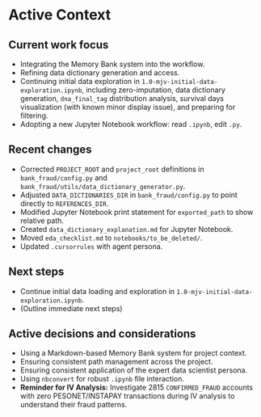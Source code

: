 # Active Context

## Current work focus

*   Integrating the Memory Bank system into the workflow.
*   Refining data dictionary generation and access.
*   Continuing initial data exploration in `1.0-mjv-initial-data-exploration.ipynb`, including zero-imputation, data dictionary generation, `dna_final_tag` distribution analysis, survival days visualization (with known minor display issue), and preparing for filtering.
*   Adopting a new Jupyter Notebook workflow: read `.ipynb`, edit `.py`.

## Recent changes

*   Corrected `PROJECT_ROOT` and `project_root` definitions in `bank_fraud/config.py` and `bank_fraud/utils/data_dictionary_generator.py`.
*   Adjusted `DATA_DICTIONARIES_DIR` in `bank_fraud/config.py` to point directly to `REFERENCES_DIR`.
*   Modified Jupyter Notebook print statement for `exported_path` to show relative path.
*   Created `data_dictionary_explanation.md` for Jupyter Notebook.
*   Moved `eda_checklist.md` to `notebooks/to_be_deleted/`.
*   Updated `.cursorrules` with agent persona.

## Next steps

*   Continue initial data loading and exploration in `1.0-mjv-initial-data-exploration.ipynb`.
*   (Outline immediate next steps)

## Active decisions and considerations

*   Using a Markdown-based Memory Bank system for project context.
*   Ensuring consistent path management across the project.
*   Ensuring consistent application of the expert data scientist persona.
*   Using `nbconvert` for robust `.ipynb` file interaction.
*   **Reminder for IV Analysis:** Investigate 2815 `CONFIRMED_FRAUD` accounts with zero PESONET/INSTAPAY transactions during IV analysis to understand their fraud patterns.
